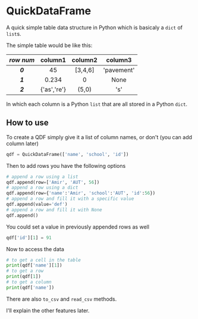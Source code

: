 # QuickDataFrame
A quick simple table data structure in Python which is basicaly a `dict` of `list`s.

The simple table would be like this:

| _row num_ | column1           | column2           | column3           |
| :--------: | :------------: | :------------: | :------------: |
| _**0**_      | 45  | [3,4,6]  | 'pavement'  |
| _**1**_      |  0.234 | 0  |  None |
| _**2**_      | {'as','re'}  | (5,0)  |  's' |

In which each column is a Python `list` that are all stored in a Python `dict`.

## How to use
To create a QDF simply give it a list of column names, or don't (you can add column later)

```python
qdf = QuickDataFrame(['name', 'school', 'id'])
```


Then to add rows you have the following options
```python
# append a row using a list
qdf.append(row=['Amir', 'AUT', 56])
# append a row using a dict
qdf.append(row={'name':'Amir', 'school':'AUT', 'id':56})
# append a row and fill it with a specific value
qdf.append(value='def')
# append a row and fill it with None
qdf.append()
```
You could set a value in previously appended rows as well
```python
qdf['id'][1] = 91
```
Now to access the data
```python
# to get a cell in the table
print(qdf['name'][1])
# to get a row
print(qdf[1])
# to get a column
print(qdf['name'])
```
There are also `to_csv` and `read_csv` methods.


I'll explain the other features later.
